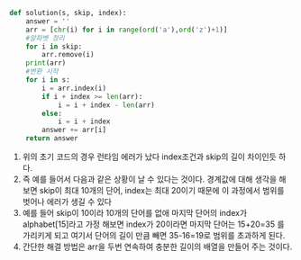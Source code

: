 ```py
def solution(s, skip, index):
    answer = ''
    arr = [chr(i) for i in range(ord('a'),ord('z')+1)]
    #알파벳 정리
    for i in skip:
        arr.remove(i)
    print(arr)
    #변환 시작
    for i in s:
        i = arr.index(i)
        if i + index >= len(arr):
            i = i + index - len(arr)
        else:
            i = i + index
        answer += arr[i]
    return answer
```

1. 위의 초기 코드의 경우 런타임 에러가 났다 index조건과 skip의 길이 차이인듯 하다.
2. 즉 예를 들어서 다음과 같은 상황이 날 수 있다는 것이다. 경계값에 대해 생각을 해보면 skip이 최대 10개의 단어, index는 최대 20이기 때문에 이 과정에서 범위를 벗어나 에러가 생길 수 있다
3. 예를 들어 skip이 10이라 10개의 단어를 없애 마지막 단어의 index가 alphabet[15]라고 가정 해보면 index가 20이라면 마지막 단어는 15+20=35 를 가리키게 되고 여기서 단어의 길이 만큼 빼면 35-16=19로 범위를 초과하게 된다.
4. 간단한 해결 방법은 arr을 두번 연속하여 충분한 길이의 배열을 만들어 주는 것이다.

